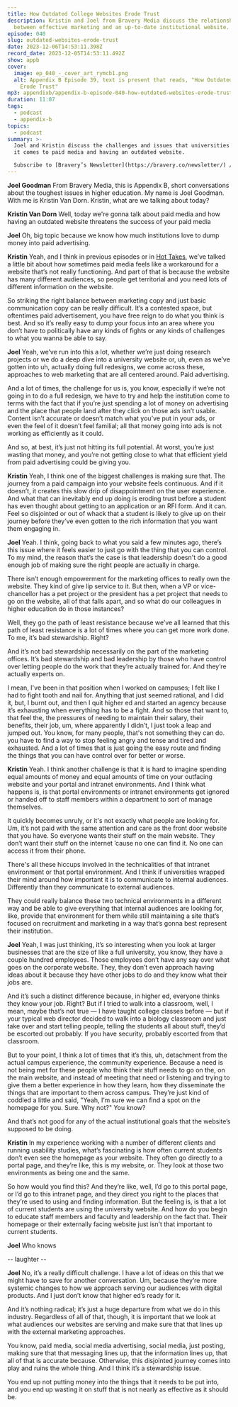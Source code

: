 ```yaml
---
title: How Outdated College Websites Erode Trust
description: Kristin and Joel from Bravery Media discuss the relationship
  between effective marketing and an up-to-date institutional website.
episode: 040
slug: outdated-websites-erode-trust
date: 2023-12-06T14:53:11.398Z
record_date: 2023-12-05T14:53:11.492Z
show: appb
cover:
  image: ep_040_-_cover_art_rymcb1.png
  alt: Appendix B Episode 39, text is present that reads, "How Outdated Websites
    Erode Trust"
mp3: appendixb/appendix-b-episode-040-how-outdated-websites-erode-trust.mp3
duration: 11:07
tags:
  - podcast
  - appendix-b
topics:
  - podcast
summary: >-
  Joel and Kristin discuss the challenges and issues that universities face when
  it comes to paid media and having an outdated website.

  Subscribe to [Bravery’s Newsletter](https://bravery.co/newsletter/) / [Follow Kristin](https://www.linkedin.com/in/kristinvandorn/) / [Follow Joel](https://linkedin.com/in/joelgoodman/)
---
```

**Joel Goodman**
From Bravery Media, this is Appendix B, short conversations about the toughest issues in higher education. My name is Joel Goodman. With me is Kristin Van Dorn. Kristin, what are we talking about today?

**Kristin Van Dorn**
Well, today we're gonna talk about paid media and how having an outdated website threatens the success of your paid media

**Joel**
Oh, big topic because we know how much institutions love to dump money into paid advertising.

**Kristin**
Yeah, and I think in previous episodes or in [Hot Takes](https://bravery.co/newsletter), we’ve talked a little bit about how sometimes paid media feels like a workaround for a website that’s not really functioning. And part of that is because the website has many different audiences, so people get territorial and you need lots of different information on the website.

So striking the right balance between marketing copy and just basic communication copy can be really difficult. It’s a contested space, but oftentimes paid advertisement, you have free reign to do what you think is best. And so it’s really easy to dump your focus into an area where you don’t have to politically have any kinds of fights or any kinds of challenges to what you wanna be able to say.

**Joel**
Yeah, we’ve run into this a lot, whether we’re just doing research projects or we do a deep dive into a university website or, uh, even as we’ve gotten into uh, actually doing full redesigns, we come across these, approaches to web marketing that are all centered around. Paid advertising.

And a lot of times, the challenge for us is, you know, especially if we’re not going in to do a full redesign, we have to try and help the institution come to terms with the fact that if you’re just spending a lot of money on advertising and the place that people land after they click on those ads isn’t usable. Content isn’t accurate or doesn’t match what you’ve put in your ads, or even the feel of it doesn’t feel familial; all that money going into ads is not working as efficiently as it could.

And so, at best, it’s just not hitting its full potential. At worst, you’re just wasting that money, and you’re not getting close to what that efficient yield from paid advertising could be giving you.

**Kristin**
Yeah, I think one of the biggest challenges is making sure that. The journey from a paid campaign into your website feels continuous. And if it doesn’t, it creates this slow drip of disappointment on the user experience. And what that can inevitably end up doing is eroding trust before a student has even thought about getting to an application or an RFI form. And it can. Feel so disjointed or out of whack that a student is likely to give up on their journey before they’ve even gotten to the rich information that you want them engaging in.

**Joel**
Yeah. I think, going back to what you said a few minutes ago, there’s this issue where it feels easier to just go with the thing that you can control. To my mind, the reason that’s the case is that leadership doesn't do a good enough job of making sure the right people are actually in charge.

There isn’t enough empowerment for the marketing offices to really own the website. They kind of give lip service to it. But then, when a VP or vice-chancellor has a pet project or the president has a pet project that needs to go on the website, all of that falls apart, and so what do our colleagues in higher education do in those instances?

Well, they go the path of least resistance because we’ve all learned that this path of least resistance is a lot of times where you can get more work done. To me, it’s bad stewardship. Right?

And it’s not bad stewardship necessarily on the part of the marketing offices. It’s bad stewardship and bad leadership by those who have control over letting people do the work that they’re actually trained for. And they’re actually experts on.

I mean, I've been in that position when I worked on campuses; I felt like I had to fight tooth and nail for. Anything that just seemed rational, and I did it, but, I burnt out, and then I quit higher ed and started an agency because it’s exhausting when everything has to be a fight. And so those that want to, that feel the, the pressures of needing to maintain their salary, their benefits, their job, um, where apparently I didn’t, I just took a leap and jumped out. You know, for many people, that's not something they can do. you have to find a way to stop feeling angry and tense and tired and exhausted. And a lot of times that is just going the easy route and finding the things that you can have control over for better or worse.

**Kristin**
Yeah. I think another challenge is that it is hard to imagine spending equal amounts of money and equal amounts of time on your outfacing website and your portal and intranet environments. And I think what happens is, is that portal environments or intranet environments get ignored or handed off to staff members within a department to sort of manage themselves.

It quickly becomes unruly, or it's not exactly what people are looking for. Um, it’s not paid with the same attention and care as the front door website that you have. So everyone wants their stuff on the main website. They don’t want their stuff on the internet ’cause no one can find it. No one can access it from their phone.

There's all these hiccups involved in the technicalities of that intranet environment or that portal environment. And I think if universities wrapped their mind around how important it is to communicate to internal audiences. Differently than they communicate to external audiences.

They could really balance these two technical environments in a different way and be able to give everything that internal audiences are looking for, like, provide that environment for them while still maintaining a site that’s focused on recruitment and marketing in a way that’s gonna best represent their institution.

**Joel**
Yeah, I was just thinking, it’s so interesting when you look at larger businesses that are the size of like a full university, you know, they have a couple hundred employees. Those employees don’t have any say over what goes on the corporate website. They, they don’t even approach having ideas about it because they have other jobs to do and they know what their jobs are.

And it’s such a distinct difference because, in higher ed, everyone thinks they know your job. Right? But if I tried to walk into a classroom, well, I mean, maybe that’s not true — I have taught college classes before — but if your typical web director decided to walk into a biology classroom and just take over and start telling people, telling the students all about stuff, they’d be escorted out probably. If you have security, probably escorted from that classroom.

But to your point, I think a lot of times that it’s this, uh, detachment from the actual campus experience, the community experience. Because a need is not being met for these people who think their stuff needs to go on the, on the main website, and instead of meeting that need or listening and trying to give them a better experience in how they learn, how they disseminate the things that are important to them across campus. They’re just kind of coddled a little and said, "Yeah, I’m sure we can find a spot on the homepage for you. Sure. Why not?" You know?

And that’s not good for any of the actual institutional goals that the website’s supposed to be doing.

**Kristin**
In my experience working with a number of different clients and running usability studies, what’s fascinating is how often current students don’t even see the homepage as your website. They often go directly to a portal page, and they’re like, this is my website, or. They look at those two environments as being one and the same.

So how would you find this? And they’re like, well, I’d go to this portal page, or I’d go to this intranet page, and they direct you right to the places that they’re used to using and finding information. But the feeling is, is that a lot of current students are using the university website. And how do you begin to educate staff members and faculty and leadership on the fact that. Their homepage or their externally facing website just isn’t that important to current students.

**Joel**
Who knows

\-- laughter --

**Joel**
No, it’s a really difficult challenge. I have a lot of ideas on this that we might have to save for another conversation. Um, because they’re more systemic changes to how we approach serving our audiences with digital products. And I just don’t know that higher ed’s ready for it.

And it’s nothing radical; it’s just a huge departure from what we do in this industry. Regardless of all of that, though, it is important that we look at what audiences our websites are serving and make sure that that lines up with the external marketing approaches.

You know, paid media, social media advertising, social media, just posting, making sure that that messaging lines up, that the information lines up, that all of that is accurate because. Otherwise, this disjointed journey comes into play and ruins the whole thing. And I think it’s a stewardship issue.

You end up not putting money into the things that it needs to be put into, and you end up wasting it on stuff that is not nearly as effective as it should be.